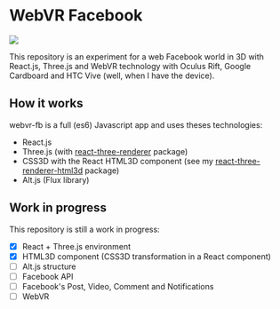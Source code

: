 # WebVR Facebook

![](http://i.makeagif.com/media/5-30-2016/9T8m5u.gif)

This repository is an experiment for a web Facebook world in 3D with React.js, Three.js and WebVR technology with Oculus Rift, Google Cardboard and HTC Vive (well, when I have the device). 

## How it works

webvr-fb is a full (es6) Javascript app and uses theses technologies:
* React.js
* Three.js (with [react-three-renderer](https://github.com/toxicFork/react-three-renderer) package)
* CSS3D with the React HTML3D component (see my [react-three-renderer-html3d](https://github.com/Colmea/react-three-renderer-html3d) package)
* Alt.js (Flux library)

## Work in progress

This repository is still a work in progress:

* [x] React + Three.js environment
* [x] HTML3D component (CSS3D transformation in a React component)
* [ ] Alt.js structure
* [ ] Facebook API
* [ ] Facebook's Post, Video, Comment and Notifications
* [ ] WebVR
